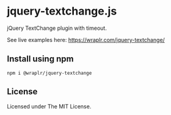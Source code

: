 # jquery-textchange.js

jQuery TextChange plugin with timeout.

See live examples here: <a href="https://wraplr.com/jquery-textchange/">https://wraplr.com/jquery-textchange/</a>

## Install using npm

```
npm i @wraplr/jquery-textchange
```

## License

Licensed under The MIT License.
